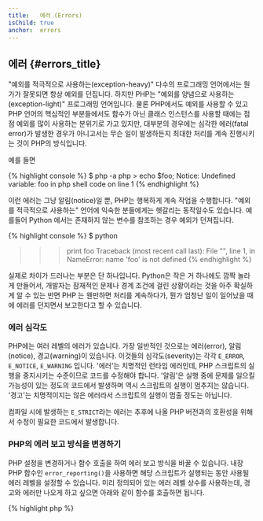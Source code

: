 ```yaml
--- 
title:   에러 (Errors)
isChild: true 
anchor:  errors
---
```


## 에러 {#errors_title}

"예외를 적극적으로 사용하는(exception-heavy)" 다수의 프로그래밍 언어에서는 뭔가가 잘못되면 항상 예외를 던집니다.
하지만 PHP는 "예외를 양념으로 사용하는(exception-light)" 프로그래밍 언어입니다. 물론 PHP에서도 예외를 사용할 수 있고
PHP 언어의 핵심적인 부분들에서도 함수가 아닌 클래스 인스턴스를 사용할 때에는 점점 예외를 많이 사용하는 분위기로 가고
있지만, 대부분의 경우에는 심각한 에러(fatal error)가 발생한 경우가 아니고서는 무슨 일이 발생하든지 최대한 처리를 계속
진행시키는 것이 PHP의 방식입니다. 

예를 들면

{% highlight console %}
$ php -a
php > echo $foo;
Notice: Undefined variable: foo in php shell code on line 1
{% endhighlight %}

이런 에러는 그냥 알림(notice)일 뿐, PHP는 행복하게 계속 작업을 수행합니다. "예외를 적극적으로 사용하는" 언어에 익숙한
분들에게는 헷갈리는 동작일수도 있습니다. 예를들어 Python 에서는 존재하지 않는 변수를 참조하는 경우 예외가 던져집니다.

{% highlight console %}
$ python
>>> print foo
Traceback (most recent call last):
  File "<stdin>", line 1, in <module>
NameError: name 'foo' is not defined
{% endhighlight %}

실제로 차이가 드러나는 부분은 단 하나입니다. Python은 작은 거 하나에도 깜짝 놀라게 만들어서, 개발자는 잠재적인 문제나
경계 조건에 걸린 상황이라는 것을 아주 확실하게 알 수 있는 반면 PHP 는 웬만하면 처리를 계속하다가, 뭔가 엄청난 일이
일어났을 때에 에러를 던지면서 보고한다고 할 수 있습니다. 

### 에러 심각도

PHP에는 여러 레벨의 에러가 있습니다. 가장 일반적인 것으로는 에러(error), 알림(notice), 경고(warning)이 있습니다.
이것들의 심각도(severity)는 각각 `E_ERROR`, `E_NOTICE`, `E_WARNING` 입니다. '에러'는 치명적인 런타임 에러인데, PHP
스크립트의 실행을 중지시키는 수준이므로 코드를 수정해야 합니다. '알림'은 실행 중에 문제를 일으킬 가능성이 있는 정도의
코드에서 발생하며 역시 스크립트의 실행이 멈추지는 않습니다. '경고'는 치명적이지는 않은 에러라서 스크립트의 실행이 멈출
정도는 아닙니다. 

컴파일 시에 발생하는 `E_STRICT`라는 에러는 추후에 나올 PHP 버전과의 호환성을 위해서 수정이 필요한 코드에서 발생합니다.

### PHP의 에러 보고 방식을 변경하기

PHP 설정을 변경하거나 함수 호출을 하여 에러 보고 방식을 바꿀 수 있습니다. 내장 PHP 함수인 `error_reporting()`을
사용하면 해당 스크립트가 실행되는 동안 사용될 에러 레벨을 설정할 수 있습니다. 미리 정의되어 있는 에러 레벨 상수를
사용하는데, 경고와 에러만 나오게 하고 싶으면 아래와 같이 함수를 호출하면 됩니다. 

{% highlight php %}
<?php
error_reporting(E_ERROR | E_WARNING);
{% endhighlight %}

또한 에러가 웹 화면에 표시되게 할 것인지(개발 할때 좋습니다), 웹 화면에는 표시되지 않고 로그만 남기게 할 것인지(서비스
환경에 좋습니다) 제어할 수도 있습니다. 자세한 내용은 PHP 매뉴얼의 [Error Reporting][errorreport] 섹션을 참고하시기
바랍니다.

### 코드 한 줄 안에서만 에러 보고 끄기

에러 제어 연산자인 `@` 를 사용하여 에러를 표시하지 않도록 할 수 있습니다. 표현식의 시작 부분에 이 연산자를 붙이면 해당
표현식에서 발생하는 모든 에러가 표시되지 않습니다.

{% highlight php %}
<?php
echo @$foo['bar'];
{% endhighlight %}

위 코드는 `$foo['bar']` 가 정상적으로 존재한다면 그 값을 출력합니다. 여기까지는 특별한 차이가 없죠. 그런데 `$foo`
변수가 없다든지 `'bar'` 키가 없을 때에도 아무런 에러를 출력하지 않고 null 을 리턴합니다. 에러 제어 연산자가 없었다면,
`PHP Notice:  Undefined variable: foo` 라든지 `PHP Notice:  Undefined index: bar` 라는 에러 메시지가 표시되었을
것입니다.

좋은 기능인 것처럼 보이기도 하지만, 별로 바람직하지 않은 트레이드오프가 있습니다. PHP는 `@` 연산자가 붙은 표현식을
처리할 때 `@` 연산자가 없는 표현식보다 좀 비효율적으로 처리합니다. 성급하게 최적화를 시도하는 것은 프로그래밍에 관한
논란의 중심이긴 하지만, 작성하고자 하는 어플리케이션의 성능에 특히 신경을 써야하는 상황이라면 에러 제어 연산자가
성능에 얼마나 영향을 주는지는 잘 이해하고 있어야 할 것입니다.

한 가지 더 이야기하자면, 에러 제어 연산자는 에러를 **완전히** 감춰버립니다. 에러 메시지가 표시되지 않고, 에러 로그에도
남지 않습니다. 또한 기본 상태의 PHP 시스템에서는 에러 제어 연산자를 비활성화시킬 수 있는 방법도 없습니다.

에러 제어 연산자를 사용하지 않을 수 있는 방법이 있다면, 가능하면 그렇게 하는 편이 좋습니다. 위에서 예로 보인 코드는
아래와 같이 다시 작성할 수 있을 것입니다.

{% highlight php %}
<?php
//Null Coalescing Operator
echo $foo['bar'] ?? '';
{% endhighlight %}

에러 보고를 끄는 기능이 의미가 있을 수도 있습니다. 그러한 예로는 `fopen()` 함수가 파일을 읽지 못할 때를 들 수 있습니다.
파일을 로드하기 전에 파일이 있는지 체크할 수는 있지만 체크는 통과한 뒤 `fopen()`이 실행되기 전에 파일이 지워진다면
(불가능한 이야기 같겠지만 실제로 일어날 수 있는 일입니다) `fopen()`은 false를 리턴하면서 _에러도_ 보고합니다. 이런
문제는 PHP가 해결해야하는 게 맞는 일인 것 같기는 하지만, `@` 연산자를 이용해서 에러 보고를 끄는 것만이 적절한 
해결책이라고 할 수 있는 한 가지 경우라고 볼 수 있습니다.

앞서 말한 것처럼 기본 상태의 PHP 에서는 에러 제어 연산자의 동작을 끌 수 있는 방법이 없습니다. 하지만 [Xdebug]에는
`xdebug.scream` 이라는 ini 설정이 있어서 에러 제어 연산자가 동작하지 않게 할 수 있습니다. `php.ini` 파일에 아래와 같이 
설정하면 됩니다. 

{% highlight ini %}
xdebug.scream = On
{% endhighlight %}

혹은 런타임에 `ini_set` 함수를 사용해서 설정할 수도 있습니다.

{% highlight php %}
<?php
ini_set('xdebug.scream', '1')
{% endhighlight %}

"[Scream]"이라는 PHP 익스텐션도 Xdebug와 같은 기능을 제공합니다. Scream의 ini 설정 이름은 `scream.enabled` 입니다. 

이런 기능은 뭔가 도움이 될만한 중요한 에러 메시지가 표시되지 않는 것 같다고 의심될 때 아주 요긴합니다. 하지만 디버깅
용으로 잠시 사용하고 나서 다시 원래대로 설정을 돌려 놓아야 합니다. 에러 제어 연산자가 동작하지 않는 상태에서는 제대로
동작하지 않는 라이브러리들이 많이 있기 때문입니다.  


* [Error Control Operators]
* [SitePoint]
* [Xdebug]
* [Scream]


### ErrorException

PHP도 완벽하게 "예외를 적극적으로 사용하는" 프로그래밍 언어로서 동작할 수 있는 능력이 있습니다. 코드 몇 줄만 있으면
쉽게 전환시킬 수 있죠. 기본적으로는 "에러"를 "예외"로 던지는 식으로 하면 됩니다. `Exception` 클래스를 상속한
`ErrorException` 예외를 사용해서 말입니다.

이 방식은 Symfony나 Laravel 과 같은 많은 모던 프레임워크에서 사용하는 공통적인 방식입니다. 디버그 모드 (혹은 개발 모드)
에서 두 프레임워크 모두 멋지고 깔끔하게 *stack trace* 를 표시합니다.

더 나은 에러와 예외 처리와 보고를 위한 패키지도 존재합니다. 라라벨에 기본적으로 설치되는 [Whoops!]처럼, 어느 프레임웍에서나 사용할 수 있습니다.

개발 도중에 에러를 예외로 던지게 해 둠으로써 에러를 좀 더 잘 처리할 수 있는 기회를 얻게 됩니다. 예외를 catch 문으로
잡아서 해당 예외가 발생하는 상황에 대처하는 코드를 작성할 수 있으니까요. 예외가 발생하는 즉시 대응하는 식으로
프로그래밍 한다면 어플리케이션이 좀 더 안정적으로 동작하게 될 것입니다. 

[ErrorException Class][errorexception]에서 에러 처리와 관련된 `ErrorException` 사용법과 다른 정보들을 더 얻을 수
있습니다. 

* [Error Control Operators]
* [Predefined Constants for Error Handling]
* [`error_reporting()`][error_reporting]
* [Reporting][errorreport]


[errorreport]: /#error_reporting
[Xdebug]: https://xdebug.org/docs/basic
[Scream]: https://secure.php.net/book.scream
[Error Control Operators]: https://secure.php.net/language.operators.errorcontrol
[SitePoint]: https://www.sitepoint.com/
[Whoops!]: https://filp.github.io/whoops/
[errorexception]: https://secure.php.net/class.errorexception
[Predefined Constants for Error Handling]: https://secure.php.net/errorfunc.constants
[error_reporting]: https://secure.php.net/function.error-reporting
